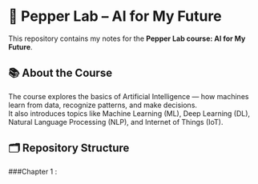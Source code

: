 # 🧠 Pepper Lab – AI for My Future

This repository contains my notes for the **Pepper Lab course: AI for My Future**.

## 📚 About the Course
The course explores the basics of Artificial Intelligence — how machines learn from data, recognize patterns, and make decisions.  
It also introduces topics like Machine Learning (ML), Deep Learning (DL), Natural Language Processing (NLP), and Internet of Things (IoT).

## 🗂️ Repository Structure

###Chapter 1 :
